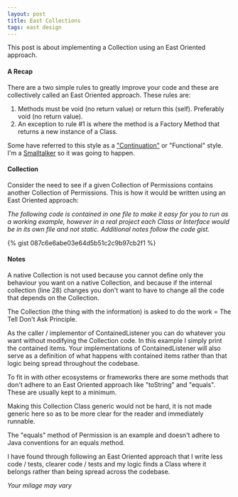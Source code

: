 ```yaml
---
layout: post
title: East Collections
tags: east design
---
```

This post is about implementing a Collection using an East Oriented approach.

#### A Recap
There are a two simple rules to greatly improve your code and these are collectively called an East Oriented approach.
These rules are:

1. Methods must be void (no return value) or return this (self). Preferably void (no return value).
2. An exception to rule #1 is where the method is a Factory Method that returns a new instance of a Class.

Some have referred to this style as a ["Continuation"](https://en.wikipedia.org/wiki/Continuation-passing_style) or "Functional" style. I'm a [Smalltalker](http://redline.st) so it was going to happen.

#### Collection
Consider the need to see if a given Collection of Permissions contains another Collection of Permissions. This is how it would be written using an East Oriented approach:

_The following code is contained in one file to make it easy for you to run as a working example, however in a real project each Class or Interface would be in its
own file and not static. Additional notes follow the code gist._

{% gist 087c6e6abe03e64d5b51c2c9b97cb2f1 %}

#### Notes
A native Collection is not used because you cannot define only the behaviour you want on a native Collection, and because if the internal collection (line 28) changes you
don't want to have to change all the code that depends on the Collection.

The Collection (the thing with the information) is asked to do the work = The Tell Don't Ask Principle.

As the caller / implementor of ContainedListener you can do whatever you want without modifying the Collection code. In this example I simply print the contained items. Your implementations
of ContainedListener will also serve as a definition of what happens with contained items rather than that logic being spread throughout the codebase.

To fit in with other ecosystems or frameworks there are some methods that don't adhere to an East Oriented approach like "toString" and "equals". These are usually kept to a minimum.

Making this Collection Class generic would not be hard, it is not made generic here so as to be more clear for the reader and immediately runnable.

The "equals" method of Permission is an example and doesn't adhere to Java conventions for an equals method.

I have found through following an East Oriented approach that I write less code / tests, clearer code / tests and my logic finds a Class where it belongs rather than being spread across the codebase.

_Your milage may vary_

